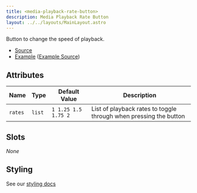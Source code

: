 ```yaml
---
title: <media-playback-rate-button>
description: Media Playback Rate Button
layout: ../../layouts/MainLayout.astro
---
```


Button to change the speed of playback.

- [Source](https://github.com/muxinc/media-chrome/tree/main/src/js/media-playback-rate-button.js)
- [Example](https://media-chrome.mux.dev/examples/control-elements/media-playback-rate-button.html) ([Example Source](../examples/control-elements/media-playback-rate-button.html))

## Attributes

| Name    | Type   | Default Value       | Description                                                       |
| ------- | ------ | ------------------- | ----------------------------------------------------------------- |
| `rates` | `list` | `1 1.25 1.5 1.75 2` | List of playback rates to toggle through when pressing the button |

## Slots

_None_

## Styling

See our [styling docs](./styling#Buttons)
